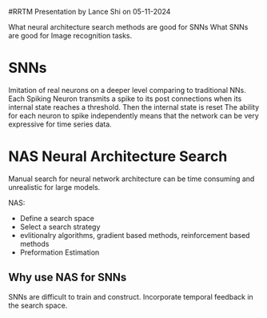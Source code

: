 #RRTM 
Presentation by Lance Shi on 05-11-2024

What neural architecture search methods are good for SNNs
What SNNs are good for Image recognition tasks. 

# SNNs

Imitation of real neurons on a deeper level comparing to traditional NNs. 
Each Spiking Neuron transmits a spike to its post connections when its internal state reaches a threshold. Then the internal state is reset
The ability for each neuron to spike independently means that the network can be very expressive for time series data. 

# NAS Neural Architecture Search 

Manual search for neural network architecture can be time consuming and unrealistic for large models. 

NAS:
- Define a search space
- Select a search strategy 
- evlitionalry algorithms, gradient based methods, reinforcement based methods 
- Preformation Estimation 

## Why use NAS for SNNs

SNNs are difficult to train and construct.  Incorporate temporal feedback in the search space. 

